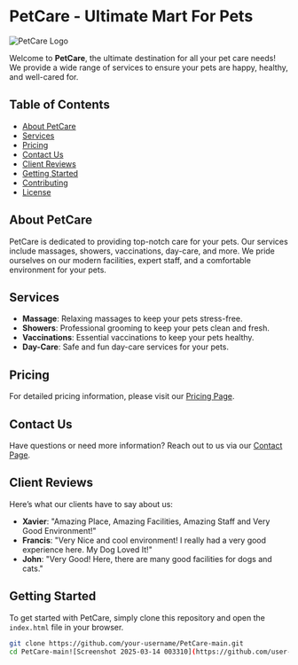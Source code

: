 # PetCare - Ultimate Mart For Pets

![PetCare Logo](./assets/Favicon.ico)

Welcome to **PetCare**, the ultimate destination for all your pet care needs! We provide a wide range of services to ensure your pets are happy, healthy, and well-cared for.

## Table of Contents
- [About PetCare](#about-petcare)
- [Services](#services)
- [Pricing](#pricing)
- [Contact Us](#contact-us)
- [Client Reviews](#client-reviews)
- [Getting Started](#getting-started)
- [Contributing](#contributing)
- [License](#license)

## About PetCare
PetCare is dedicated to providing top-notch care for your pets. Our services include massages, showers, vaccinations, day-care, and more. We pride ourselves on our modern facilities, expert staff, and a comfortable environment for your pets.

## Services
- **Massage**: Relaxing massages to keep your pets stress-free.
- **Showers**: Professional grooming to keep your pets clean and fresh.
- **Vaccinations**: Essential vaccinations to keep your pets healthy.
- **Day-Care**: Safe and fun day-care services for your pets.

## Pricing
For detailed pricing information, please visit our [Pricing Page](./pages/pricing.html).

## Contact Us
Have questions or need more information? Reach out to us via our [Contact Page](./pages/contact.html).

## Client Reviews
Here’s what our clients have to say about us:

- **Xavier**: "Amazing Place, Amazing Facilities, Amazing Staff and Very Good Environment!"
- **Francis**: "Very Nice and cool environment! I really had a very good experience here. My Dog Loved It!"
- **John**: "Very Good! Here, there are many good facilities for dogs and cats."

## Getting Started
To get started with PetCare, simply clone this repository and open the `index.html` file in your browser.

```bash
git clone https://github.com/your-username/PetCare-main.git
cd PetCare-main![Screenshot 2025-03-14 003310](https://github.com/user-attachments/assets/115b91c7-b643-4d66-a114-eed524384f91)
